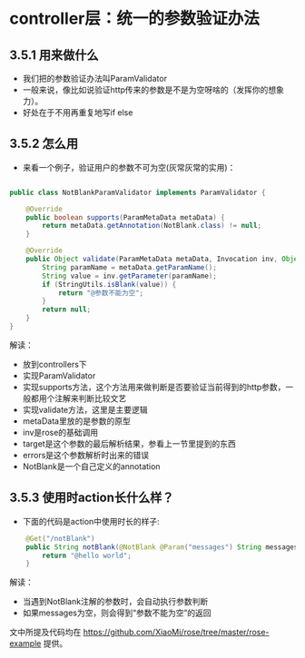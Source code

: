 controller层：统一的参数验证办法
=================================

3.5.1 用来做什么
----------------
* 我们把的参数验证办法叫ParamValidator
* 一般来说，像比如说验证http传来的参数是不是为空呀啥的（发挥你的想象力）。
* 好处在于不用再重复地写if else

3.5.2 怎么用
------------
* 来看一个例子，验证用户的参数不可为空(灰常灰常的实用)：

~~~~~java

public class NotBlankParamValidator implements ParamValidator {

    @Override
    public boolean supports(ParamMetaData metaData) {
        return metaData.getAnnotation(NotBlank.class) != null;
    }

    @Override
    public Object validate(ParamMetaData metaData, Invocation inv, Object target, Errors errors) {
        String paramName = metaData.getParamName();
        String value = inv.getParameter(paramName);
        if (StringUtils.isBlank(value)) {
            return "@参数不能为空";
        }
        return null;
    }
}

~~~~~

解读：

* 放到controllers下
* 实现ParamValidator
* 实现supports方法，这个方法用来做判断是否要验证当前得到的http参数，一般都用个注解来判断比较文艺
* 实现validate方法，这里是主要逻辑
 * metaData里放的是参数的原型
 * inv是rose的基础调用
 * target是这个参数的最后解析结果，参看上一节里提到的东西
 * errors是这个参数解析时出来的错误
* NotBlank是一个自己定义的annotation

3.5.3 使用时action长什么样？
----------------------
* 下面的代码是action中使用时长的样子:

~~~~~java
    @Get("/notBlank")
    public String notBlank(@NotBlank @Param("messages") String messages) throws Exception {
        return "@hello world";
    }
~~~~~

解读：
* 当遇到NotBlank注解的参数时，会自动执行参数判断
* 如果messages为空，则会得到“参数不能为空”的返回

文中所提及代码均在 https://github.com/XiaoMi/rose/tree/master/rose-example 提供。
                                                                                      
